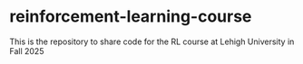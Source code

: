 # reinforcement-learning-course
This is the repository to share code for the RL course at Lehigh University in Fall 2025
